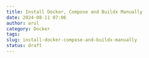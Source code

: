 ```yaml
---
title: Install Docker, Compose and Buildx Manually
date: 2024-08-11 07:06
author: arul
category: Docker
tags: 
slug: install-docker-compose-and-buildx-manually
status: draft
---
```

